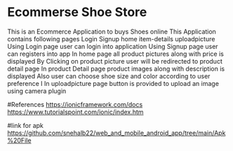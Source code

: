 # Ecommerse Shoe Store
This is an Ecommerce Application to buys Shoes online
This Application contains following pages
Login
Signup
home
item-details
uploadpicture
Using Login page user can login into application
Using Signup page user can registers into app
In home page all product pictures along with price is displayed
By Clicking on product picture user will be redirected to product detail page
In product Detail page product images along with description is displayed
Also user can choose shoe size and color according to user preference I
In uploadpicture page button is provided to upload an image using camera plugin

#References 
https://ionicframework.com/docs
https://www.tutorialspoint.com/ionic/index.htm

#link for apk
https://github.com/snehalb22/web_and_mobile_android_app/tree/main/Apk%20File
